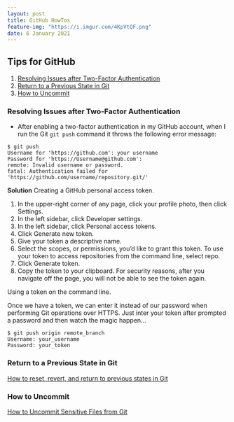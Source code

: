 ```yaml
---
layout: post
title: GitHub HowTos
feature-img: "https://i.imgur.com/4KpVtQF.png"
date: 6 January 2021
---
```


## Tips for GitHub

1. [Resolving Issues after Two-Factor Authentication](#Two-FactorIssues)
2. [Return to a Previous State in Git](#PreviousState)
3. [How to Uncommit](#Uncommit)


<a name="Two-FactorIssues"></a>
### Resolving Issues after Two-Factor Authentication
* After enabling a two-factor authentication in my GitHub account, when
I run the Git `git push` command it throws the following error message:
```
$ git push
Username for 'https://github.com': your username
Password for 'https://Username@github.com':
remote: Invalid username or password.
fatal: Authentication failed for 'https://github.com/username/repository.git/'
```
**Solution**
Creating a GitHub personal access token.
 1. In the upper-right corner of any page, click your profile photo, then click Settings.
 2. In the left sidebar, click Developer settings.
 3. In the left sidebar, click Personal access tokens.
 4. Click Generate new token.
 5. Give your token a descriptive name.
 6. Select the scopes, or permissions, you’d like to grant this token. To use your token to access repositories from the command line, select repo.
 7. Click Generate token.
 8. Copy the token to your clipboard. For security reasons, after you navigate off the page, you will not be able to see the token again.

 Using a token on the command line.

 Once we have a token, we can enter it instead of our password when performing  Git operations over HTTPS. Just inter your token after prompted a password and then watch the magic happen…

 ```
 $ git push origin remote_branch
 Username: your_username
 Password: your_token
 ```
<a name="PreviousState"></a>
### Return to a Previous State in Git
 [How to reset, revert, and return to previous states in Git](https://opensource.com/article/18/6/git-reset-revert-rebase-commands)

<a name="Uncommit"></a>
### How to Uncommit
[How to Uncommit Sensitive Files from Git](https://www.freecodecamp.org/news/how-to-uncommit-sensitive-files-from-git/)
